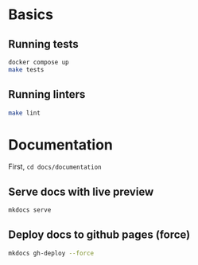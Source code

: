 # Basics

## Running tests

```bash
docker compose up
make tests
```

## Running linters

```bash
make lint
```

# Documentation

First, `cd docs/documentation`

## Serve docs with live preview

```bash
mkdocs serve
```

## Deploy docs to github pages (force)

```bash
mkdocs gh-deploy --force
```

